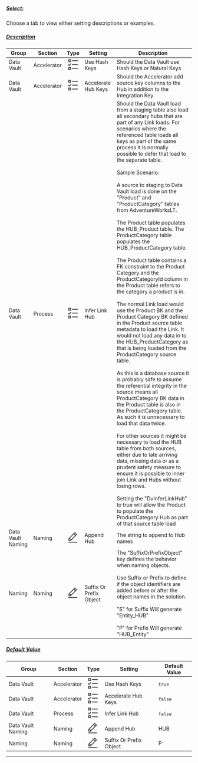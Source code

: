 ##### [Select:](#tab/settings-hub-select)

Choose a tab to view either setting descriptions or examples.

##### [Description](#tab/settings-hub-description)

| Group             | Section     | Type                                                                 | Setting                 | Description                                                                                                                                                                                                                                                                                                                                                                                                                                                                                                                                                                                                                                                                                                                                                                                                                                                                                                                                                                                                                                                                                                                                                                                                                                                                                                                                                                                                                                                                                                                                                                                                                                            |
| ----------------- | ----------- | -------------------------------------------------------------------- | ----------------------- | ------------------------------------------------------------------------------------------------------------------------------------------------------------------------------------------------------------------------------------------------------------------------------------------------------------------------------------------------------------------------------------------------------------------------------------------------------------------------------------------------------------------------------------------------------------------------------------------------------------------------------------------------------------------------------------------------------------------------------------------------------------------------------------------------------------------------------------------------------------------------------------------------------------------------------------------------------------------------------------------------------------------------------------------------------------------------------------------------------------------------------------------------------------------------------------------------------------------------------------------------------------------------------------------------------------------------------------------------------------------------------------------------------------------------------------------------------------------------------------------------------------------------------------------------------------------------------------------------------------------------------------------------------ |
| Data Vault        | Accelerator | ![Boolean Datatype](../../static/svg/boolean.svg "Boolean Datatype") | Use Hash Keys           | Should the Data Vault use Hash Keys or Natural Keys                                                                                                                                                                                                                                                                                                                                                                                                                                                                                                                                                                                                                                                                                                                                                                                                                                                                                                                                                                                                                                                                                                                                                                                                                                                                                                                                                                                                                                                                                                                                                                                                    |
| Data Vault        | Accelerator | ![Boolean Datatype](../../static/svg/boolean.svg "Boolean Datatype") | Accelerate Hub Keys     | Should the Accelerator add source key columns to the Hub in addition to the Integration Key                                                                                                                                                                                                                                                                                                                                                                                                                                                                                                                                                                                                                                                                                                                                                                                                                                                                                                                                                                                                                                                                                                                                                                                                                                                                                                                                                                                                                                                                                                                                                            |
| Data Vault        | Process     | ![Boolean Datatype](../../static/svg/boolean.svg "Boolean Datatype") | Infer Link Hub          | Should the Data Vault load from a staging table also load all secondary hubs that are part of any Link loads. For scenarios where the referenced table loads all keys as part of the same process it is normally possible to defer that load to the separate table.<br/><br/>Sample Scenario:<br/><br/>A source to staging to Data Vault load is done on the "Product" and "ProductCategory" tables from AdventureWorksLT.<br/><br/>The Product table populates the HUB_Product table. The ProductCategory table populates the HUB_ProductCategory table.<br/><br/>The Product table contains a FK constraint to the Product Category and the ProductCategoryId column in the Product table refers to the category a product is in.<br/><br/>The normal Link load would use the Product BK and the Product Category BK defined in the Product source table metadata to load the Link. It would not load any data in to the HUB_ProductCategory as that is being loaded from the ProductCategory source table.<br/><br/>As this is a database source it is probably safe to assume the referential integrity in the source means all ProductCategory BK data in the Product table is also in the ProductCategory table. As such it is unnecessary to load that data twice.<br/><br/>For other sources it might be necessary to load the HUB table from both sources, either due to late arriving data, missing data or as a prudent safety measure to ensure it is possible to inner join Link and Hubs without losing rows.<br/><br/>Setting the "DvInferLinkHub" to true will allow the Product to populate the ProductCategory Hub as part of that source table load |
| Data Vault Naming | Naming      | ![Text Datatype](../../static/svg/text.svg "Text Datatype")          | Append Hub              | The string to append to Hub names                                                                                                                                                                                                                                                                                                                                                                                                                                                                                                                                                                                                                                                                                                                                                                                                                                                                                                                                                                                                                                                                                                                                                                                                                                                                                                                                                                                                                                                                                                                                                                                                                      |
| Naming            | Naming      | ![Text Datatype](../../static/svg/text.svg "Text Datatype")          | Suffix Or Prefix Object | The "SuffixOrPrefixObject" key defines the behavior when naming objects.<br/><br/>Use Suffix or Prefix to define if the object identifiers are added before or after the object names in the solution.<br/><br/>"S" for Suffix Will generate "Entity_HUB"<br/><br/>"P" for Prefix Will generate "HUB_Entity"                                                                                                                                                                                                                                                                                                                                                                                                                                                                                                                                                                                                                                                                                                                                                                                                                                                                                                                                                                                                                                                                                                                                                                                                                                                                                                                                                 |

##### [Default Value](#tab/settings-hub-default)

| Group             | Section     | Type                                                                 | Setting                 | Default Value |
| ----------------- | ----------- | -------------------------------------------------------------------- | ----------------------- | ------------- |
| Data Vault        | Accelerator | ![Boolean Datatype](../../static/svg/boolean.svg "Boolean Datatype") | Use Hash Keys           | `true`        |
| Data Vault        | Accelerator | ![Boolean Datatype](../../static/svg/boolean.svg "Boolean Datatype") | Accelerate Hub Keys     | `false`       |
| Data Vault        | Process     | ![Boolean Datatype](../../static/svg/boolean.svg "Boolean Datatype") | Infer Link Hub          | `false`       |
| Data Vault Naming | Naming      | ![Text Datatype](../../static/svg/text.svg "Text Datatype")          | Append Hub              | HUB           |
| Naming            | Naming      | ![Text Datatype](../../static/svg/text.svg "Text Datatype")          | Suffix Or Prefix Object | P             |

***